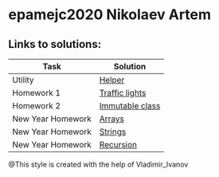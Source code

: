 # epamejc2020 Nikolaev Artem

## Links to solutions:
| Task | Solution |
| ------ | ------ |
| Utility | [Helper][Helper]  |
| Homework 1 | [Traffic lights][Traffic lights] |
| Homework 2 | [Immutable class][Immutable class] |
| New Year Homework | [Arrays][Arrays] |
| New Year Homework | [Strings][Strings]  |
| New Year Homework | [Recursion][Recursion]  |


[Helper]: <https://github.com/VLDRospuskov/epamejc2020/tree/Artem_Nikolaev/com.epamejc.lessons/src/homeworks/utility/helper>
[Traffic lights]: <https://github.com/VLDRospuskov/epamejc2020/tree/Artem_Nikolaev/com.epamejc.lessons/src/homeworks/lesson1/trafficLight>
[Immutable class]: <https://github.com/VLDRospuskov/epamejc2020/tree/Artem_Nikolaev/com.epamejc.lessons/src/homeworks/newYearHolidays/immutableClass>
[Arrays]: <https://github.com/VLDRospuskov/epamejc2020/tree/Artem_Nikolaev/com.epamejc.lessons/src/homeworks/newYearHolidays/arrays>
[Strings]: <https://github.com/VLDRospuskov/epamejc2020/tree/Artem_Nikolaev/com.epamejc.lessons/src/homeworks/newYearHolidays/strings>
[Recursion]: <https://github.com/VLDRospuskov/epamejc2020/tree/Artem_Nikolaev/com.epamejc.lessons/src/homeworks/newYearHolidays/recursion>




@This style is created with the help of Vladimir_Ivanov

